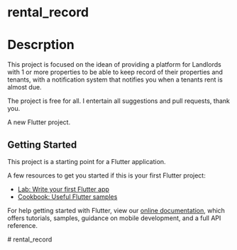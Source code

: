 # rental_record


# Descrption

This project is focused on the idean of providing a platform for Landlords with 1 or more properties to be
able to keep record of their properties and tenants, with a notification system that notifies you when a 
tenants rent is almost due.

The project is free for all. I entertain all suggestions and pull requests, thank you.

A new Flutter project.

## Getting Started

This project is a starting point for a Flutter application.

A few resources to get you started if this is your first Flutter project:

- [Lab: Write your first Flutter app](https://flutter.dev/docs/get-started/codelab)
- [Cookbook: Useful Flutter samples](https://flutter.dev/docs/cookbook)

For help getting started with Flutter, view our
[online documentation](https://flutter.dev/docs), which offers tutorials,
samples, guidance on mobile development, and a full API reference.

#   r e n t a l _ r e c o r d  
 
